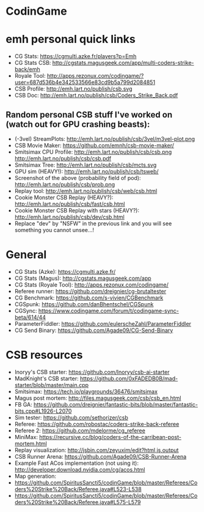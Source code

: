 
# CodinGame

# emh personal quick links
 - CG Stats: https://cgmulti.azke.fr/players?p=Emh
 - CG Stats CSB: http://cgstats.magusgeek.com/app/multi-coders-strike-back/emh
 - Royale Tool: http://apps.rezonux.com/codingame/?user=687d536b4e342533566e83cd9b5a799d2084851
 - CSB Profile: http://emh.lart.no/publish/csb.svg
 - CSB Doc: http://emh.lart.no/publish/csb/Coders_Strike_Back.pdf
 
## Random personal CSB stuff I've worked on (watch out for GPU crashing beasts):
 - (-3vel) StreamPlots: http://emh.lart.no/publish/csb/3vel/m3vel-plot.png
 - CSB Movie Maker: https://github.com/emnh/csb-movie-maker/
 - Smitsimax CPU Profile: http://emh.lart.no/publish/csb/csb.png http://emh.lart.no/publish/csb/csb.pdf
 - Smitsimax Tree: http://emh.lart.no/publish/csb/mcts.svg
 - GPU sim (HEAVY!): http://emh.lart.no/publish/csb/tsweb/
 - Screenshot of the above (probability field of pod): http://emh.lart.no/publish/csb/prob.png
 - Replay tool: http://emh.lart.no/publish/csb/web/csb.html
 - Cookie Monster CSB Replay (HEAVY?): http://emh.lart.no/publish/csb/fast/csb.html
 - Cookie Monster CSB Replay with stars (HEAVY?): http://emh.lart.no/publish/csb/dev/csb.html
 - Replace "dev" by "NSFW" in the previous link and you will see something you cannot unsee...!

# General
 - CG Stats (Azke): https://cgmulti.azke.fr/
 - CG Stats (Magus): http://cgstats.magusgeek.com/app
 - CG Stats (Royale Tool): http://apps.rezonux.com/codingame/
 - Referee runner: https://github.com/dreignier/cg-brutaltester
 - CG Benchmark: https://github.com/s-vivien/CGBenchmark
 - CGSpunk: https://github.com/danBhentschel/CGSpunk
 - CGSync: https://www.codingame.com/forum/t/codingame-sync-beta/614/44
 - ParameterFiddler: https://github.com/eulerscheZahl/ParameterFiddler
 - CG Send Binary: https://github.com/Agade09/CG-Send-Binary

# CSB resources
 - Inoryy's CSB starter: https://github.com/Inoryy/csb-ai-starter
 - MadKnight's CSB starter: https://github.com/0xFADEDB0B/mad-starter/blob/master/main.cpp
 - Smitsimax: https://tech.io/playgrounds/36476/smitsimax
 - Magus post mortem: http://files.magusgeek.com/csb/csb_en.html
 - FB GA: https://github.com/dreignier/fantastic-bits/blob/master/fantastic-bits.cpp#L1926-L2070
 - Sim tester: https://github.com/sethorizer/csb
 - Referee: https://github.com/robostac/coders-strike-back-referee
 - Referee 2: https://github.com/mdelorme/cg_referee
 - MiniMax: https://recursive.cc/blog/coders-of-the-carribean-post-mortem.html
 - Replay visualization: http://jsbin.com/zeyuxim/edit?html,js,output
 - CSB Runner Arena: https://github.com/Agade09/CSB-Runner-Arena
 - Example Fast ACos implementation (not using it): http://developer.download.nvidia.com/cg/acos.html
 - Map generation:
 - https://github.com/SpiritusSancti5/codinGame/blob/master/Referees/Coders%20Strike%20Back/Referee.java#L523-L538
 - https://github.com/SpiritusSancti5/codinGame/blob/master/Referees/Coders%20Strike%20Back/Referee.java#L575-L579
 
 
